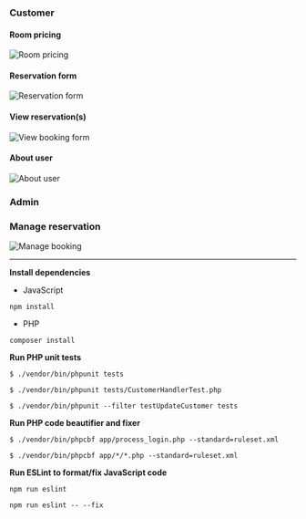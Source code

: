 ### Customer
#### Room pricing
![Room pricing](https://github.com/tramyardg/hotel-mgmt-system/blob/master/image/screenshot/room_pricing.PNG)
#### Reservation form
![Reservation form](https://github.com/tramyardg/hotel-mgmt-system/blob/master/image/screenshot/reservation_form.PNG)
#### View reservation(s)
![View booking form](https://github.com/tramyardg/hotel-mgmt-system/blob/master/image/screenshot/view_booking.PNG)
#### About user
![About user](https://github.com/tramyardg/hotel-mgmt-system/blob/master/image/screenshot/about_user.PNG)
### Admin
### Manage reservation
![Manage booking](https://github.com/tramyardg/hotel-mgmt-system/blob/master/image/manage_booking.PNG)

---

**Install dependencies**
- JavaScript
```
npm install
```
- PHP
```
composer install
```
**Run PHP unit tests**
```
$ ./vendor/bin/phpunit tests
```
```
$ ./vendor/bin/phpunit tests/CustomerHandlerTest.php
```
```
$ ./vendor/bin/phpunit --filter testUpdateCustomer tests
```
**Run PHP code beautifier and fixer**
```
$ ./vendor/bin/phpcbf app/process_login.php --standard=ruleset.xml
```
```
$ ./vendor/bin/phpcbf app/*/*.php --standard=ruleset.xml
```
**Run ESLint to format/fix JavaScript code**
```
npm run eslint
```
```
npm run eslint -- --fix
```

